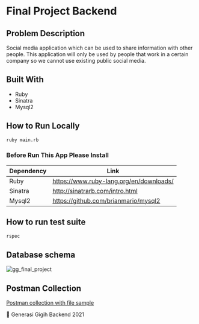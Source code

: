 # Final Project Backend

## Problem Description

Social media application which can be used to share information with other people. This application will only be used by people that work in a certain company so we cannot use existing public social media.

## Built With
- Ruby
- Sinatra
- Mysql2

## How to Run Locally

```sh
ruby main.rb
```

### Before Run This App Please Install 
| Dependency | Link |
| ------ | ------ |
| Ruby | https://www.ruby-lang.org/en/downloads/ |
| Sinatra | http://sinatrarb.com/intro.html |
| Mysql2 | https://github.com/brianmario/mysql2 |

## How to run test suite

```sh
rspec

```

## Database schema
![gg_final_project](https://user-images.githubusercontent.com/86975716/129534967-0b7b353e-76ad-4abb-9873-124bbe405051.png)

## Postman Collection
[Postman collection with file sample](https://github.com/YudoWorks/generasi_gigih_final_project/tree/main/postman_collection_with_file_sample)

💪 Generasi Gigih Backend 2021
